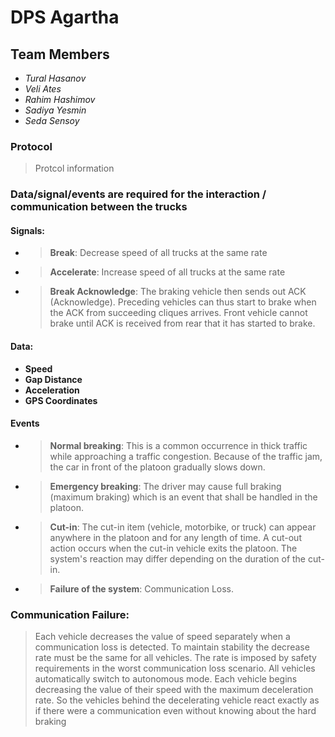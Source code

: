 # DPS Agartha

## Team Members
- *Tural Hasanov*
- *Veli Ates*
- *Rahim Hashimov*
- *Sadiya Yesmin*
- *Seda Sensoy*

### Protocol
> Protcol information

### Data/signal/events are required for the interaction / communication between the trucks
#### Signals:
- > __Break__: Decrease speed of all trucks at the same rate
- > __Accelerate__: Increase speed of all trucks at the same rate 
- > __Break Acknowledge__: The braking vehicle then sends out ACK (Acknowledge). Preceding vehicles can thus start to brake when the ACK from succeeding cliques arrives. Front vehicle cannot brake until ACK is received from rear that it has started to brake.

#### Data:
- __Speed__
- __Gap Distance__
- __Acceleration__
- __GPS Coordinates__

#### Events
- > __Normal breaking__: This is a common occurrence in thick traffic while approaching a traffic congestion. Because of the traffic jam, the car in front of the platoon gradually slows down.
- > __Emergency breaking__: The driver may cause full braking (maximum braking) which is an event that shall be handled in the platoon.
- > __Cut-in__: The cut-in item (vehicle, motorbike, or truck) can appear anywhere in the platoon and for any length of time. A cut-out action occurs when the cut-in vehicle exits the platoon. The system's reaction may differ depending on the duration of the cut-in.
- > __Failure of the system__: Communication Loss.


### Communication Failure:
> Each vehicle decreases the value of speed separately when a communication loss is detected. To maintain stability the decrease rate must be the same for all
> vehicles. The rate is imposed by safety requirements in the worst communication loss scenario. All vehicles automatically switch to autonomous mode. Each vehicle
> begins decreasing the value of their speed with the maximum deceleration rate. So the vehicles behind the decelerating vehicle react exactly as if there were a
> communication even without knowing about the hard braking
